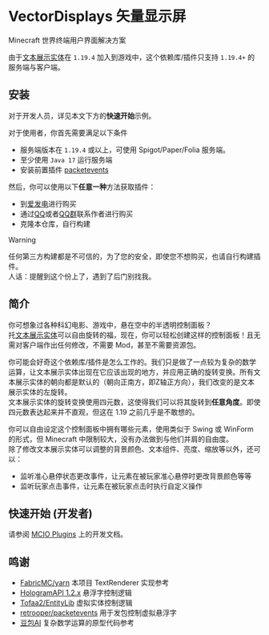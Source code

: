 # VectorDisplays 矢量显示屏

Minecraft 世界终端用户界面解决方案

由于[文本展示实体](https://zh.minecraft.wiki/w/%E5%B1%95%E7%A4%BA%E5%AE%9E%E4%BD%93#%E5%8E%86%E5%8F%B2)在 `1.19.4` 加入到游戏中，这个依赖库/插件只支持 `1.19.4+` 的服务端与客户端。

## 安装

对于开发人员，详见本文下方的**快速开始**示例。

对于使用者，你首先需要满足以下条件
+ 服务端版本在 `1.19.4` 或以上，可使用 Spigot/Paper/Folia 服务端。
+ 至少使用 `Java 17` 运行服务端
+ 安装前置插件 [packetevents](https://modrinth.com/plugin/packetevents/versions?l=spigot)

然后，你可以使用以下**任意一种**方法获取插件：
+ 到[爱发电](https://afdian.com/p/9cf5cd80a9b511f0b7d05254001e7c00)进行购买
+ 通过[QQ](https://qm.qq.com/q/umnukgs1k4)或者[QQ群](https://qm.qq.com/q/bIu01ENOIU)联系作者进行购买
+ 克隆本仓库，自行构建

> [!WARNING]
> 
> 任何第三方构建都是不可信的，为了您的安全，即使您不想购买，也请自行构建插件。  
> 人话：提醒到这个份上了，遇到了后门别找我。
> 

## 简介

你可想象过各种科幻电影、游戏中，悬在空中的半透明控制面板？  
托[文本展示实体](https://zh.minecraft.wiki/w/%E5%B1%95%E7%A4%BA%E5%AE%9E%E4%BD%93)可以自由旋转的福，现在，你可以轻松创建这样的控制面板！且无需对客户端作出任何修改，不需要 Mod，甚至不需要资源包。

你可能会好奇这个依赖库/插件是怎么工作的。我们只是做了一点较为复杂的数学运算，让文本展示实体出现在它应该出现的地方，并应用正确的旋转变换。所有文本展示实体的朝向都是默认的（朝向正南方，即Z轴正方向），我们改变的是文本展示实体的左旋转。  
文本展示实体的旋转变换使用四元数，这使得我们可以将其旋转到**任意角度**。即使四元数表达起来并不直观，但这在 1.19 之前几乎是不敢想的。

你可以自由设定这个控制面板中拥有哪些元素，使用类似于 Swing 或 WinForm 的形式，但 Minecraft 中限制较大，没有办法做到与他们并肩的自由度。  
除了修改文本展示实体可以调整的背景颜色、文本组件、亮度、缩放等以外，还可以：
+ 监听准心悬停状态更改事件，让元素在被玩家准心悬停时更改背景颜色等等
+ 监听玩家点击事件，让元素在被玩家点击时执行自定义操作

## 快速开始 (开发者)

请参阅 [MCIO Plugins](https://plugins.mcio.dev/elopers/vd/intro) 上的开发文档。

## 鸣谢

+ [FabricMC/yarn](https://github.com/FabricMC/yarn) 本项目 TextRenderer 实现参考
+ [HologramAPI 1.2.x](https://github.com/HologramLib/HologramLib) 悬浮字控制逻辑
+ [Tofaa2/EntityLib](https://github.com/Tofaa2/EntityLib) 虚拟实体控制逻辑
+ [retrooper/packetevents](https://github.com/retrooper/packetevents) 用于发包控制虚拟悬浮字
+ [豆包AI](https://doubao.com/) 复杂数学运算的原型代码参考
